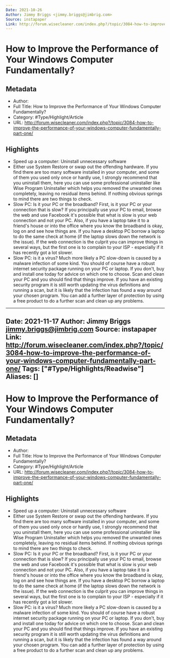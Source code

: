 ```yaml
---
Date: 2021-10-26
Author: Jimmy Briggs <jimmy.briggs@jimbrig.com>
Source: instapaper
Link: http://forum.wisecleaner.com/index.php?/topic/3084-how-to-improve-the-performance-of-your-windows-computer-fundamentally-part-one/
---
```

# How to Improve the Performance of Your Windows Computer Fundamentally?

## Metadata
- Author: 
- Full Title: How to Improve the Performance of Your Windows Computer Fundamentally?
- Category: #Type/Highlight/Article
- URL: http://forum.wisecleaner.com/index.php?/topic/3084-how-to-improve-the-performance-of-your-windows-computer-fundamentally-part-one/

## Highlights
- Speed up a computer: Uninstall unnecessary software
- Either use System Restore or swap out the offending hardware. If you find there are too many software installed in your computer, and some of them you used only once or hardly use, I strongly recommend that you uninstall them, here you can use some professional uninstaller like Wise Program Uninstaller which helps you removed the unwanted ones completely, leaving no residual items behind. If nothing obvious springs to mind there are two things to check.
- Slow PC: Is it your PC or the broadband?
  First, is it your PC or your connection that is slow? If you principally use your PC to email, browse the web and use Facebook it's possible that what is slow is your web connection and not your PC. Also, if you have a laptop take it to a friend's house or into the office where you know the broadband is okay, log on and see how things are. If you have a desktop PC borrow a laptop to do the same check at home (if the laptop slows down the network is the issue). If the web connection is the culprit you can improve things in several ways, but the first one is to complain to your ISP - especially if it has recently got a lot slower.
- Slow PC: is it a virus?
  Much more likely a PC slow-down is caused by a malware infection of some kind. You should of course have a robust internet security package running on your PC or laptop. If you don't, buy and install one today for advice on which one to choose.
  Scan and clean your PC and you should find that things improve. If you have an existing security program it is still worth updating the virus definitions and running a scan, but it is likely that the infection has found a way around your chosen program. You can add a further layer of protection by using a free product to do a further scan and clean up any problems.
---
Date: 2021-11-17
Author: Jimmy Briggs <jimmy.briggs@jimbrig.com>
Source: instapaper
Link: http://forum.wisecleaner.com/index.php?/topic/3084-how-to-improve-the-performance-of-your-windows-computer-fundamentally-part-one/
Tags: ["#Type/Highlights/Readwise"]
Aliases: []
---
# How to Improve the Performance of Your Windows Computer Fundamentally?

## Metadata
- Author: 
- Full Title: How to Improve the Performance of Your Windows Computer Fundamentally?
- Category: #Type/Highlight/Article
- URL: http://forum.wisecleaner.com/index.php?/topic/3084-how-to-improve-the-performance-of-your-windows-computer-fundamentally-part-one/

## Highlights
- Speed up a computer: Uninstall unnecessary software
- Either use System Restore or swap out the offending hardware. If you find there are too many software installed in your computer, and some of them you used only once or hardly use, I strongly recommend that you uninstall them, here you can use some professional uninstaller like Wise Program Uninstaller which helps you removed the unwanted ones completely, leaving no residual items behind. If nothing obvious springs to mind there are two things to check.
- Slow PC: Is it your PC or the broadband?
  First, is it your PC or your connection that is slow? If you principally use your PC to email, browse the web and use Facebook it's possible that what is slow is your web connection and not your PC. Also, if you have a laptop take it to a friend's house or into the office where you know the broadband is okay, log on and see how things are. If you have a desktop PC borrow a laptop to do the same check at home (if the laptop slows down the network is the issue). If the web connection is the culprit you can improve things in several ways, but the first one is to complain to your ISP - especially if it has recently got a lot slower.
- Slow PC: is it a virus?
  Much more likely a PC slow-down is caused by a malware infection of some kind. You should of course have a robust internet security package running on your PC or laptop. If you don't, buy and install one today for advice on which one to choose.
  Scan and clean your PC and you should find that things improve. If you have an existing security program it is still worth updating the virus definitions and running a scan, but it is likely that the infection has found a way around your chosen program. You can add a further layer of protection by using a free product to do a further scan and clean up any problems.
